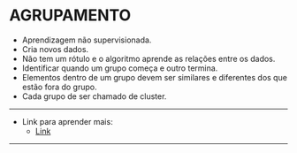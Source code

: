 # AGRUPAMENTO

- Aprendizagem não supervisionada.
- Cria novos dados.
- Não tem um rótulo e o algoritmo aprende as relações entre os dados.
- Identificar quando um grupo começa e outro termina.
- Elementos dentro de um grupo devem ser similares e diferentes dos que estão fora do grupo.
- Cada grupo de ser chamado de cluster.

---
- Link para aprender mais:
    - [Link](https://youtu.be/6apD7LI-wjI)
---
